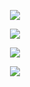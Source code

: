<p align="center">
  <img src="https://github.com/Orthogonal-Research-Lab/Meta-brain-Models/blob/master/CGS/Representations/Shape%20Gradient/Slide1.PNG"><BR>
</p>
<p align="center">
  <img src="https://github.com/Orthogonal-Research-Lab/Meta-brain-Models/blob/master/CGS/Representations/Shape%20Gradient/Slide1.PNG"><BR>
</p>
<p align="center">
  <img src="https://github.com/Orthogonal-Research-Lab/Meta-brain-Models/blob/master/CGS/Representations/Shape%20Gradient/Slide1.PNG"><BR>
</p>
<p align="center">
  <img src="https://github.com/Orthogonal-Research-Lab/Meta-brain-Models/blob/master/CGS/Representations/Shape%20Gradient/Slide1.PNG"><BR>
</p>
